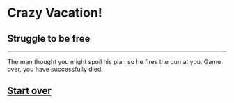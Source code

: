 # Crazy Vacation!
## Struggle to be free
---
The man thought you might spoil his plan so he fires the gun at you. Game over, you have successfully died.
## [Start over](home.md)